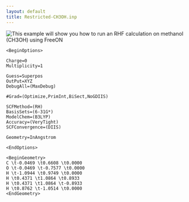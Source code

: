 ```yaml
---
layout: default
title: Restricted-CH3OH.inp
---
```


![This example will show you how to run an RHF calculation on [methanol](http://en.wikipedia.org/wiki/Methanol) (CH<sub>3</sub>OH) using [FreeON](http://freeon.org) ](CH3OH_HOMO.png "This example will show you how to run an RHF calculation on methanol (CH3OH) using FreeON ")

    <BeginOptions>

    Charge=0
    Multiplicity=1

    Guess=Superpos
    OutPut=XYZ
    DebugAll=(MaxDebug)

    #Grad=(Optimize,PrimInt,BiSect,NoGDIIS)

    SCFMethod=(RH)
    BasisSets=(6-31G*)
    ModelChem=(B3LYP)
    Accuracy=(VeryTight)
    SCFConvergence=(DIIS)

    Geometry=InAngstrom

    <EndOptions>

    <BeginGeometry>
    C \t-0.0469 \t0.6608 \t0.0000
    O \t-0.0469 \t-0.7577 \t0.0000
    H \t-1.0944 \t0.9749 \t0.0000
    H \t0.4371 \t1.0864 \t0.8933
    H \t0.4371 \t1.0864 \t-0.8933
    H \t0.8762 \t-1.0514 \t0.0000
    <EndGeometry>
